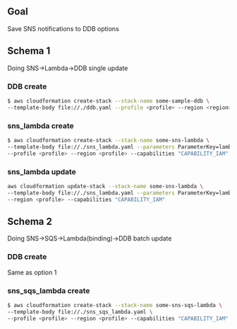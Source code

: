 ## Goal

Save SNS notifications to DDB options

## Schema 1

Doing SNS->Lambda->DDB single update

### DDB create

```bash
$ aws cloudformation create-stack --stack-name some-sample-ddb \
--template-body file://./ddb.yaml --profile <profile> --region <region>
```

### sns_lambda create

```bash
$ aws cloudformation create-stack --stack-name some-sns-lambda \
--template-body file://./sns_lambda.yaml --parameters ParameterKey=lambdaName,ParameterValue=simple-sns-lambda \
--profile <profile> --region <profile> --capabilities "CAPABILITY_IAM"
```

### sns_lambda update

```bash
aws cloudformation update-stack --stack-name some-sns-lambda \
--template-body file://./sns_lambda.yaml --parameters ParameterKey=lambdaName,ParameterValue=simple-sns-lambda --profile <profile> \
--region <profile> --capabilities "CAPABILITY_IAM"
```

## Schema 2

Doing SNS->SQS->Lambda(binding)->DDB batch update

### DDB create

Same as option 1

### sns_sqs_lambda create

```bash
$ aws cloudformation create-stack --stack-name some-sns-sqs-lambda \
--template-body file://./sns_sqs_lambda.yaml \
--profile <profile> --region <profile> --capabilities "CAPABILITY_IAM"
```
